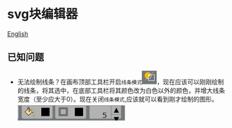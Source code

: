 
# svg块编辑器

[English](./README_en_US.md)

## 已知问题

- 无法绘制线条？在画布顶部工具栏开启`线条模式`![](./images/线条模式.png)，现在应该可以刚刚绘制的线条，将其选中，在底部工具栏将其颜色改为白色以外的颜色，并增大线条宽度（至少应大于0）。现在关闭`线条模式`,应该就可以看到刚才绘制的图形。
![](./images/线条宽度.PNG)

